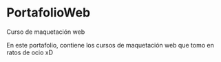 # PortafolioWeb
Curso de maquetación web

En este portafolio, contiene los cursos de maquetación web que tomo en ratos de ocio xD

